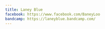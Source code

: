 ```yaml
---
title: Laney Blue
facebook: https://www.facebook.com/BaneyLoo
bandcamp: https://laneyblue.bandcamp.com/
---
```

